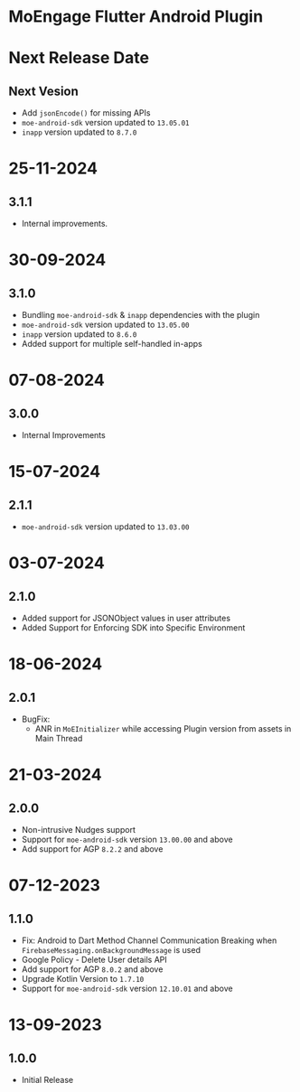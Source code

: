 # MoEngage Flutter Android Plugin
          
# Next Release Date

## Next Vesion
- Add `jsonEncode()` for missing APIs 
- `moe-android-sdk` version updated to `13.05.01`
- `inapp` version updated to `8.7.0`

# 25-11-2024

## 3.1.1
- Internal improvements.

# 30-09-2024

## 3.1.0

- Bundling `moe-android-sdk` & `inapp` dependencies with the plugin 
- `moe-android-sdk` version updated to `13.05.00`
- `inapp` version updated to `8.6.0`
- Added support for multiple self-handled in-apps

# 07-08-2024

## 3.0.0
- Internal Improvements

# 15-07-2024

## 2.1.1
- `moe-android-sdk` version updated to `13.03.00`

# 03-07-2024

## 2.1.0
- Added support for JSONObject values in user attributes
- Added Support for Enforcing SDK into Specific Environment

# 18-06-2024

## 2.0.1

- BugFix:
  - ANR in `MoEInitializer` while accessing Plugin version from assets in Main Thread

# 21-03-2024

## 2.0.0
- Non-intrusive Nudges support
- Support for `moe-android-sdk` version `13.00.00` and above
- Add support for AGP `8.2.2` and above

# 07-12-2023

## 1.1.0
- Fix: Android to Dart Method Channel Communication Breaking when `FirebaseMessaging.onBackgroundMessage` is used
- Google Policy - Delete User details API
- Add support for AGP `8.0.2` and above
- Upgrade Kotlin Version to `1.7.10`
- Support for `moe-android-sdk` version `12.10.01` and above

# 13-09-2023

## 1.0.0
- Initial Release